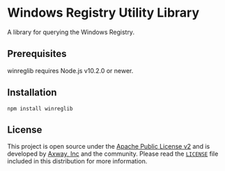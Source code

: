 # Windows Registry Utility Library

A library for querying the Windows Registry.

## Prerequisites

winreglib requires Node.js v10.2.0 or newer.

## Installation

	npm install winreglib

## License

This project is open source under the [Apache Public License v2][1] and is developed by
[Axway, Inc](http://www.axway.com/) and the community. Please read the [`LICENSE`][1] file included
in this distribution for more information.

[1]: https://github.com/appcelerator/winreglib/blob/master/LICENSE
